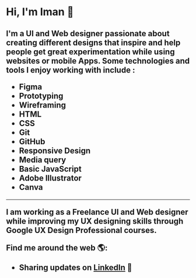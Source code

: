 <h1> Hi, I'm Iman 👋 </h1>

<h2>
I'm a UI and Web designer passionate about creating different designs that inspire and help people get great experimentation while using websites or mobile Apps. Some technologies and tools I enjoy working with include :
 <p></p>
 <ul>
 <li>Figma</li>
<li>Prototyping </li>
<li>Wireframing </li>
<li>HTML</li>
<li>CSS</li>
<li>Git</li>
<li>GitHub</li>
<li>Responsive Design</li>
<li>Media query</li>
<li>Basic JavaScript</li>
<li>Adobe Illustrator</li>
  <li>Canva</li>
 </ul>
 <hr>
I am working as a Freelance UI and Web designer while improving my UX designing skills through Google UX Design Professional courses.

 Find me around the web 🌎:
  - Sharing updates on <a href="https://www.linkedin.com/in/iman-mohammad-340017220">LinkedIn</a> 💼
</h2>


